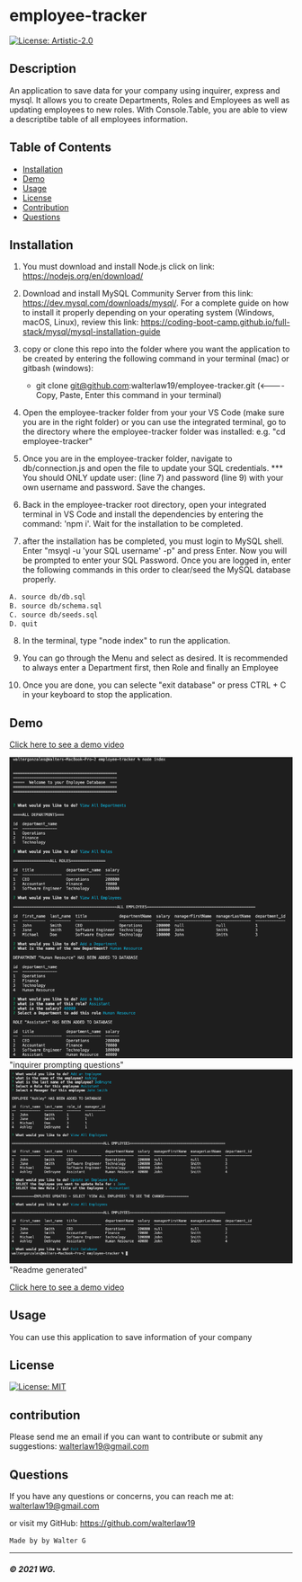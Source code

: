 # employee-tracker
[![License: Artistic-2.0](https://img.shields.io/badge/License-Perl-0298c3.svg)](https://opensource.org/licenses/Artistic-2.0)

## Description
An application to save data for your company using inquirer, express and mysql. It allows you to create Departments, Roles and Employees as well as updating employees to new roles. With Console.Table, you are able to view a descriptibe table of all employees information.






## Table of Contents

* [Installation](#installation)
* [Demo](#demo)
* [Usage](#usage)
* [License](#license)
* [Contribution](#contribution)
* [Questions](#questions)


## Installation

1. You must download and install Node.js click on link: https://nodejs.org/en/download/

2. Download and install MySQL Community Server from this link: https://dev.mysql.com/downloads/mysql/. For a complete guide on how to install it properly depending on your operating system (Windows, macOS, Linux), review this link: https://coding-boot-camp.github.io/full-stack/mysql/mysql-installation-guide 

3. copy or clone this repo into the folder where you want the application to be created by entering the following command in your terminal (mac) or gitbash (windows):
    * git clone git@github.com:walterlaw19/employee-tracker.git   (<---- Copy, Paste, Enter this command in your terminal)

4. Open the employee-tracker folder from your your VS Code (make sure you are in the right folder) or you can use the integrated terminal, go to the directory where the employee-tracker folder was installed: e.g. "cd employee-tracker"

5. Once you are in the employee-tracker folder, navigate to db/connection.js and open the file to update your SQL credentials.  *** You should ONLY update user: (line 7) and password (line 9) with your own username and password. Save the changes.

6. Back in the employee-tracker root directory, open your integrated terminal in VS Code and install the dependencies by entering the command: 'npm i'.  Wait for the installation to be completed.

7. after the installation has be completed, you must login to MySQL shell. Enter "msyql -u 'your SQL username' -p" and press Enter. Now you will be prompted to enter your SQL Password. Once you are logged in, enter the following commands in this order to clear/seed the MySQL database properly. 

```
A. source db/db.sql
B. source db/schema.sql
C. source db/seeds.sql
D. quit
```
8. In the terminal, type "node index" to run the application.

7. You can go through the Menu and select as desired. It is recommended to always enter a Department first, then Role and finally an Employee

9. Once you are done, you can selecte "exit database" or press CTRL + C in your keyboard to stop the application.


## Demo

[Click here to see a demo video](https://drive.google.com/file/d/1EkY0NhtOeCyj934PYp1nhqgi_yBgMbzD/view?usp=sharing)

![](Readme-images/screenshot2.PNG) "inquirer prompting questions"
![](Readme-images/screenshot1.PNG) "Readme generated"

[Click here to see a demo video](https://drive.google.com/file/d/1EkY0NhtOeCyj934PYp1nhqgi_yBgMbzD/view?usp=sharing)

## Usage

You can use this application to save information of your company
 
## License

[![License: MIT](https://img.shields.io/badge/License-MIT-yellow.svg)](https://opensource.org/licenses/MIT)

## contribution

Please send me an email if you can want to contribute or submit any suggestions: walterlaw19@gmail.com

## Questions

If you have any questions or concerns, you can reach me at: walterlaw19@gmail.com

or visit my GitHub: https://github.com/walterlaw19



```
Made by by Walter G
```

---
##### © 2021 WG.








